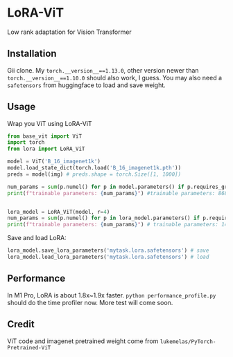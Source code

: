 # LoRA-ViT
Low rank adaptation for Vision Transformer

## Installation
Gii clone. My ```torch.__version__==1.13.0```, other version newer than ```torch.__version__==1.10.0``` should also work, I guess.
You may also need a ```safetensors``` from huggingface to load and save weight.

## Usage
Wrap you ViT using LoRA-ViT
```python
from base_vit import ViT
import torch
from lora import LoRA_ViT

model = ViT('B_16_imagenet1k')
model.load_state_dict(torch.load('B_16_imagenet1k.pth'))
preds = model(img) # preds.shape = torch.Size([1, 1000])

num_params = sum(p.numel() for p in model.parameters() if p.requires_grad)
print(f"trainable parameters: {num_params}") #trainable parameters: 86859496


lora_model = LoRA_ViT(model, r=4)
num_params = sum(p.numel() for p in lora_model.parameters() if p.requires_grad)
print(f"trainable parameters: {num_params}") # trainable parameters: 147456

```
Save and load LoRA:
```python
lora_model.save_lora_parameters('mytask.lora.safetensors') # save
lora_model.load_lora_parameters('mytask.lora.safetensors') # load
```

## Performance
In M1 Pro, LoRA is about 1.8x~1.9x faster.
```python performance_profile.py``` should do the time profiler now. More test will come soon.
## Credit
ViT code and imagenet pretrained weight come from ```lukemelas/PyTorch-Pretrained-ViT```